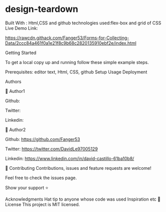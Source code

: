 # design-teardown




Built With : Html,CSS and github technologies used:flex-box and grid of CSS Live Demo Link:

https://rawcdn.githack.com/Fanger53/Forms-for-Collecting-Data/2ccc84a461f0a1e21f8c9b68c2820135910ebf2e/index.html

Getting Started

To get a local copy up and running follow these simple example steps.

Prerequisites: editor text, Html, CSS, github Setup Usage Deployment

Authors

👤 Author1

Github: 

Twitter:

Linkedin: 

👤 Author2

Github: https://github.com/Fanger53

Twitter: https://twitter.com/DavidLe97005129

Linkedin: https://www.linkedin.com/in/david-castillo-61ba10b8/

🤝 Contributing Contributions, issues and feature requests are welcome!

Feel free to check the issues page.

Show your support ⭐️

Acknowledgments Hat tip to anyone whose code was used Inspiration etc 📝 License This project is MIT licensed.
